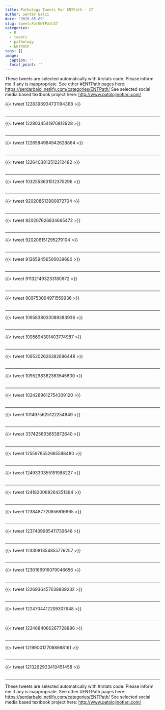 ```yaml
---
title: Pathology Tweets For ENTPath - 37
author: Serdar Balci
date: '2020-05-09'
slug: tweetsForENTPath37
categories:
  - R
  - tweets
  - pathology
  - ENTPath
tags: []
image:
  caption: ''
  focal_point: ''
---
```



These tweets are selected automatically with #rstats code. Please inform me if any is inappropriate.
See other #ENTPath pages here: https://serdarbalci.netlify.com/categories/ENTPath/ 
See selected social media based textbook project here: http://www.patolojinotlari.com/

{{< tweet 1228396934731194368 >}}
<br>
<br>
<hr>
{{< tweet 1228034541970812928 >}}
<br>
<br>
<hr>
{{< tweet 1226584984942628864 >}}
<br>
<br>
<hr>
{{< tweet 1226403813512212482 >}}
<br>
<br>
<hr>
{{< tweet 1032553631512375296 >}}
<br>
<br>
<hr>
{{< tweet 920208613980872704 >}}
<br>
<br>
<hr>
{{< tweet 920207626834665472 >}}
<br>
<br>
<hr>
{{< tweet 920206151295279104 >}}
<br>
<br>
<hr>
{{< tweet 912659456500039680 >}}
<br>
<br>
<hr>
{{< tweet 911321493233180672 >}}
<br>
<br>
<hr>
{{< tweet 909753094971559936 >}}
<br>
<br>
<hr>
{{< tweet 1095838030089383936 >}}
<br>
<br>
<hr>
{{< tweet 1095694301403774987 >}}
<br>
<br>
<hr>
{{< tweet 1095302626382696448 >}}
<br>
<br>
<hr>
{{< tweet 1095298382363545600 >}}
<br>
<br>
<hr>
{{< tweet 1024289612754309120 >}}
<br>
<br>
<hr>
{{< tweet 1014975625122254849 >}}
<br>
<br>
<hr>
{{< tweet 337425893653872640 >}}
<br>
<br>
<hr>
{{< tweet 1255978552685588480 >}}
<br>
<br>
<hr>
{{< tweet 1249330355191988227 >}}
<br>
<br>
<hr>
{{< tweet 1241820068264251394 >}}
<br>
<br>
<hr>
{{< tweet 1238487720856616965 >}}
<br>
<br>
<hr>
{{< tweet 1237439985411739648 >}}
<br>
<br>
<hr>
{{< tweet 1233081354855776257 >}}
<br>
<br>
<hr>
{{< tweet 1230166916079046656 >}}
<br>
<br>
<hr>
{{< tweet 1226936457039839232 >}}
<br>
<br>
<hr>
{{< tweet 1224704412209307648 >}}
<br>
<br>
<hr>
{{< tweet 1224684060267728896 >}}
<br>
<br>
<hr>
{{< tweet 1219900127088988161 >}}
<br>
<br>
<hr>
{{< tweet 1213262933410451458 >}}
<br>
<br>
<hr>


These tweets are selected automatically with #rstats code. Please inform me if any is inappropriate.
See other #ENTPath pages here: https://serdarbalci.netlify.com/categories/ENTPath/ 
See selected social media based textbook project here: http://www.patolojinotlari.com/
